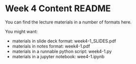 # Week 4 Content README

You can find the lecture materials in a number of formats here.

You might want:

- materials in slide deck format: week4-1_SLIDES.pdf
- materials in notes format: week4-1.pdf
- materials in a runnable python script: week4-1.py
- materials in a jupyter notebook: wee4-1.ipynb
